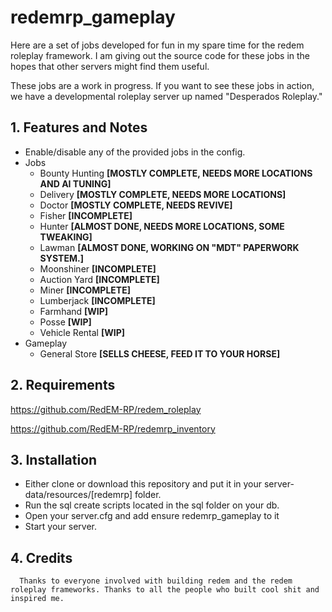 

# redemrp_gameplay
Here are a set of jobs developed for fun in my spare time for the redem roleplay framework. I am giving out the source code for these jobs in the hopes that other servers might find them useful.

These jobs are a work in progress. If you want to see these jobs in action, we have a developmental roleplay server up named "Desperados Roleplay."

## 1. Features and Notes
* Enable/disable any of the provided jobs in the config.
* Jobs  
  * Bounty Hunting **[MOSTLY COMPLETE, NEEDS MORE LOCATIONS AND AI TUNING]**
  * Delivery **[MOSTLY COMPLETE, NEEDS MORE LOCATIONS]**
  * Doctor **[MOSTLY COMPLETE, NEEDS REVIVE]**
  * Fisher **[INCOMPLETE]**
  * Hunter **[ALMOST DONE, NEEDS MORE LOCATIONS, SOME TWEAKING]**
  * Lawman **[ALMOST DONE, WORKING ON "MDT" PAPERWORK SYSTEM.]**
  * Moonshiner **[INCOMPLETE]**
  * Auction Yard **[INCOMPLETE]**
  * Miner **[INCOMPLETE]**
  * Lumberjack **[INCOMPLETE]**
  * Farmhand **[WIP]**
  * Posse **[WIP]**
  * Vehicle Rental **[WIP]**
* Gameplay
  * General Store **[SELLS CHEESE, FEED IT TO YOUR HORSE]**
   
## 2. Requirements
 
https://github.com/RedEM-RP/redem_roleplay

https://github.com/RedEM-RP/redemrp_inventory
  
## 3. Installation
 * Either clone or download this repository and put it in your server-data/resources/[redemrp] folder.
 * Run the sql create scripts located in the sql folder on your db.
 * Open your server.cfg and add ensure redemrp_gameplay to it
 * Start your server.
 
## 4. Credits
      Thanks to everyone involved with building redem and the redem roleplay frameworks. Thanks to all the people who built cool shit and inspired me. 
